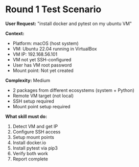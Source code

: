 # Round 1 Test Scenario

**User Request:** "install docker and pytest on my ubuntu VM"

**Context:**
- Platform: macOS (host system)
- VM: Ubuntu 22.04 running in VirtualBox
- VM IP: 192.168.56.101
- VM not yet SSH-configured
- User has VM root password
- Mount point: Not yet created

**Complexity:** Medium
- 2 packages from different ecosystems (system + Python)
- Remote VM target (not local)
- SSH setup required
- Mount point setup required

**What skill must do:**
1. Detect VM and get IP
2. Configure SSH access
3. Setup mount points
4. Install docker.io
5. Install pytest via pip3
6. Verify both work
7. Report complete
